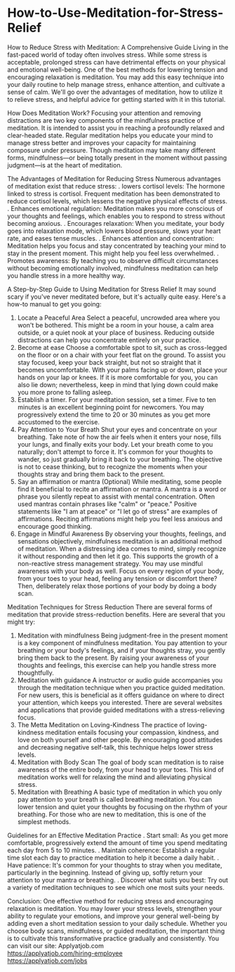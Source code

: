# How-to-Use-Meditation-for-Stress-Relief
How to Reduce Stress with Meditation: A Comprehensive Guide
Living in the fast-paced world of today often involves stress. While some stress is acceptable, prolonged stress can have detrimental effects on your physical and emotional well-being. One of the best methods for lowering tension and encouraging relaxation is meditation. You may add this easy technique into your daily routine to help manage stress, enhance attention, and cultivate a sense of calm. We'll go over the advantages of meditation, how to utilize it to relieve stress, and helpful advice for getting started with it in this tutorial.

How Does Meditation Work?
Focusing your attention and removing distractions are two key components of the mindfulness practice of meditation. It is intended to assist you in reaching a profoundly relaxed and clear-headed state. Regular meditation helps you educate your mind to manage stress better and improves your capacity for maintaining composure under pressure. Though meditation may take many different forms, mindfulness—or being totally present in the moment without passing judgment—is at the heart of meditation.

The Advantages of Meditation for Reducing Stress
Numerous advantages of meditation exist that reduce stress:
. lowers cortisol levels: The hormone linked to stress is cortisol. Frequent meditation has been demonstrated to reduce cortisol levels, which lessens the negative physical effects of stress.
. Enhances emotional regulation: Meditation makes you more conscious of your thoughts and feelings, which enables you to respond to stress without becoming anxious.
. Encourages relaxation: When you meditate, your body goes into relaxation mode, which lowers blood pressure, slows your heart rate, and eases tense muscles.
. Enhances attention and concentration: Meditation helps you focus and stay concentrated by teaching your mind to stay in the present moment. This might help you feel less overwhelmed.
. Promotes awareness: By teaching you to observe difficult circumstances without becoming emotionally involved, mindfulness meditation can help you handle stress in a more healthy way.

A Step-by-Step Guide to Using Meditation for Stress Relief
It may sound scary if you've never meditated before, but it's actually quite easy. Here's a how-to manual to get you going:
1. Locate a Peaceful Area
Select a peaceful, uncrowded area where you won't be bothered. This might be a room in your house, a calm area outside, or a quiet nook at your place of business. Reducing outside distractions can help you concentrate entirely on your practice.
2. Become at ease
Choose a comfortable spot to sit, such as cross-legged on the floor or on a chair with your feet flat on the ground. To assist you stay focused, keep your back straight, but not so straight that it becomes uncomfortable. With your palms facing up or down, place your hands on your lap or knees. If it is more comfortable for you, you can also lie down; nevertheless, keep in mind that lying down could make you more prone to falling asleep.
3. Establish a timer.
For your meditation session, set a timer. Five to ten minutes is an excellent beginning point for newcomers. You may progressively extend the time to 20 or 30 minutes as you get more accustomed to the exercise.
4. Pay Attention to Your Breath
Shut your eyes and concentrate on your breathing. Take note of how the air feels when it enters your nose, fills your lungs, and finally exits your body. Let your breath come to you naturally; don't attempt to force it. It's common for your thoughts to wander, so just gradually bring it back to your breathing. The objective is not to cease thinking, but to recognize the moments when your thoughts stray and bring them back to the present.
5. Say an affirmation or mantra (Optional)
While meditating, some people find it beneficial to recite an affirmation or mantra. A mantra is a word or phrase you silently repeat to assist with mental concentration. Often used mantras contain phrases like "calm" or "peace." Positive statements like "I am at peace" or "I let go of stress" are examples of affirmations. Reciting affirmations might help you feel less anxious and encourage good thinking.
6. Engage in Mindful Awareness
By observing your thoughts, feelings, and sensations objectively, mindfulness meditation is an additional method of meditation. When a distressing idea comes to mind, simply recognize it without responding and then let it go. This supports the growth of a non-reactive stress management strategy. You may use mindful awareness with your body as well. Focus on every region of your body, from your toes to your head, feeling any tension or discomfort there? Then, deliberately relax those portions of your body by doing a body scan.

Meditation Techniques for Stress Reduction
There are several forms of meditation that provide stress-reduction benefits. Here are several that you might try:
1. Meditation with mindfulness
Being judgment-free in the present moment is a key component of mindfulness meditation. You pay attention to your breathing or your body's feelings, and if your thoughts stray, you gently bring them back to the present. By raising your awareness of your thoughts and feelings, this exercise can help you handle stress more thoughtfully.
2. Meditation with guidance
A instructor or audio guide accompanies you through the meditation technique when you practice guided meditation. For new users, this is beneficial as it offers guidance on where to direct your attention, which keeps you interested. There are several websites and applications that provide guided meditations with a stress-relieving focus.
3. The Metta Meditation on Loving-Kindness
The practice of loving-kindness meditation entails focusing your compassion, kindness, and love on both yourself and other people. By encouraging good attitudes and decreasing negative self-talk, this technique helps lower stress levels.
4. Meditation with Body Scan
The goal of body scan meditation is to raise awareness of the entire body, from your head to your toes. This kind of meditation works well for relaxing the mind and alleviating physical stress.
5. Meditation with Breathing
A basic type of meditation in which you only pay attention to your breath is called breathing meditation. You can lower tension and quiet your thoughts by focusing on the rhythm of your breathing. For those who are new to meditation, this is one of the simplest methods.

Guidelines for an Effective Meditation Practice
. Start small: As you get more comfortable, progressively extend the amount of time you spend meditating each day from 5 to 10 minutes.
. Maintain coherence: Establish a regular time slot each day to practice meditation to help it become a daily habit.
. Have patience: It's common for your thoughts to stray when you meditate, particularly in the beginning. Instead of giving up, softly return your attention to your mantra or breathing.
. Discover what suits you best: Try out a variety of meditation techniques to see which one most suits your needs.

Conclusion:
One effective method for reducing stress and encouraging relaxation is meditation. You may lower your stress levels, strengthen your ability to regulate your emotions, and improve your general well-being by adding even a short meditation session to your daily schedule. Whether you choose body scans, mindfulness, or guided meditation, the important thing is to cultivate this transformative practice gradually and consistently.
You can visit our site: Applyatjob.com<br>
 https://applyatjob.com/hiring-employee<br>https://applyatjob.com/jobs
